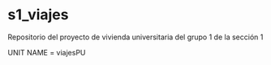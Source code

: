 # s1_viajes
Repositorio del proyecto de vivienda universitaria del grupo 1 de la sección 1

UNIT NAME = viajesPU